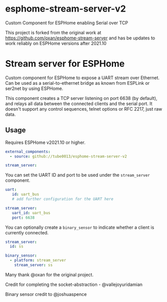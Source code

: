 # esphome-stream-server-v2
Custom Component for ESPHome enabling Serial over TCP

This project is forked from the original work at 
https://github.com/oxan/esphome-stream-server and has be updates to work reliably on ESPHome versions after 2021.10

Stream server for ESPHome
=========================

Custom component for ESPHome to expose a UART stream over Ethernet. Can be used as a serial-to-ethernet bridge as
known from ESPLink or ser2net by using ESPHome.

This component creates a TCP server listening on port 6638 (by default), and relays all data between the connected
clients and the serial port. It doesn't support any control sequences, telnet options or RFC 2217, just raw data.

Usage
-----

Requires ESPHome v2021.10 or higher.

```yaml
external_components:
  - source: github://tube0013/esphome-stream-server-v2

stream_server:
```

You can set the UART ID and port to be used under the `stream_server` component.

```yaml
uart:
   id: uart_bus
   # add further configuration for the UART here

stream_server:
   uart_id: uart_bus
   port: 6638
```

You can optionally create a `binary_sensor` to indicate whether a client is currently connected.

```yaml
stream_server:
  id: ss

binary_sensor:
  - platform: stream_server
    stream_server: ss
```

Many thank @oxan for the original project.

Credit for completing the socket-abstraction - @vallejoyuridamian

Binary sensor credit to @joshuaspence

